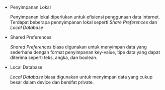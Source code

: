 <ul>
    <li>Penyimpanan Lokal</br>
    <p>Penyimpanan lokal diperlukan untuk efisiensi penggunaan data internet. Terdapat beberapa pennyimpanan lokal seperti <i>Share Preferences</i> dan <i>Local Database</i></p>
    <li>Shared Preferences</br>
    <p><i>Shared Preferences</i> biasa digunakan untuk menyimpan data yang sederhana dengan format penyimpanan key-value, tipe data yang dapat diterima seperti teks, angka, dan boolean.</p>
    <li>Local Database</br>
    <p><i>Local Database</i> biasa digunakan untuk menyimpan data yang cukup besar dalam device dan bersifat private.</p>
</ul>